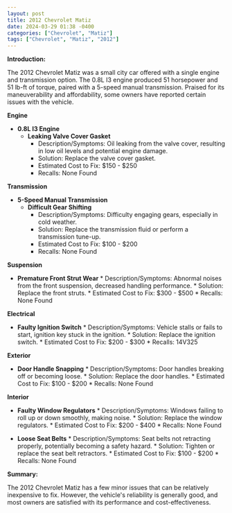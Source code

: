 ```yaml
---
layout: post
title: 2012 Chevrolet Matiz
date: 2024-03-29 01:38 -0400
categories: ["Chevrolet", "Matiz"]
tags: ["Chevrolet", "Matiz", "2012"]
---
```

**Introduction:**

The 2012 Chevrolet Matiz was a small city car offered with a single engine and transmission option. The 0.8L I3 engine produced 51 horsepower and 51 lb-ft of torque, paired with a 5-speed manual transmission. Praised for its maneuverability and affordability, some owners have reported certain issues with the vehicle.

**Engine**

* **0.8L I3 Engine**
    * **Leaking Valve Cover Gasket**
        * Description/Symptoms: Oil leaking from the valve cover, resulting in low oil levels and potential engine damage.
        * Solution: Replace the valve cover gasket.
        * Estimated Cost to Fix: $150 - $250
        * Recalls: None Found

**Transmission**

* **5-Speed Manual Transmission**
    * **Difficult Gear Shifting**
        * Description/Symptoms: Difficulty engaging gears, especially in cold weather.
        * Solution: Replace the transmission fluid or perform a transmission tune-up.
        * Estimated Cost to Fix: $100 - $200
        * Recalls: None Found

**Suspension**

* **Premature Front Strut Wear**
        * Description/Symptoms: Abnormal noises from the front suspension, decreased handling performance.
        * Solution: Replace the front struts.
        * Estimated Cost to Fix: $300 - $500
        * Recalls: None Found

**Electrical**

* **Faulty Ignition Switch**
        * Description/Symptoms: Vehicle stalls or fails to start, ignition key stuck in the ignition.
        * Solution: Replace the ignition switch.
        * Estimated Cost to Fix: $200 - $300
        * Recalls: 14V325

**Exterior**

* **Door Handle Snapping**
        * Description/Symptoms: Door handles breaking off or becoming loose.
        * Solution: Replace the door handles.
        * Estimated Cost to Fix: $100 - $200
        * Recalls: None Found

**Interior**

* **Faulty Window Regulators**
        * Description/Symptoms: Windows failing to roll up or down smoothly, making noise.
        * Solution: Replace the window regulators.
        * Estimated Cost to Fix: $200 - $400
        * Recalls: None Found

* **Loose Seat Belts**
        * Description/Symptoms: Seat belts not retracting properly, potentially becoming a safety hazard.
        * Solution: Tighten or replace the seat belt retractors.
        * Estimated Cost to Fix: $100 - $200
        * Recalls: None Found

**Summary:**

The 2012 Chevrolet Matiz has a few minor issues that can be relatively inexpensive to fix. However, the vehicle's reliability is generally good, and most owners are satisfied with its performance and cost-effectiveness.
